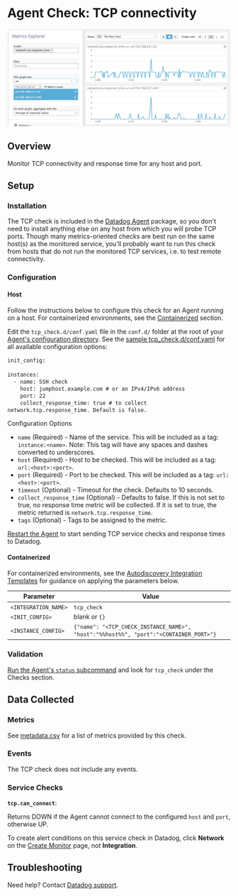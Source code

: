 # Agent Check: TCP connectivity

![Network Graph][1]

## Overview

Monitor TCP connectivity and response time for any host and port.

## Setup
### Installation

The TCP check is included in the [Datadog Agent][3] package, so you don't need to install anything else on any host from which you will probe TCP ports. Though many metrics-oriented checks are best run on the same host(s) as the monitored service, you'll probably want to run this check from hosts that do not run the monitored TCP services, i.e. to test remote connectivity.

### Configuration

#### Host

Follow the instructions below to configure this check for an Agent running on a host. For containerized environments, see the [Containerized](#containerized) section.

Edit the `tcp_check.d/conf.yaml` file in the `conf.d/` folder at the root of your [Agent's configuration directory][4]. See the [sample tcp_check.d/conf.yaml][5] for all available configuration options:

```
init_config:

instances:
  - name: SSH check
    host: jumphost.example.com # or an IPv4/IPv6 address
    port: 22
    collect_response_time: true # to collect network.tcp.response_time. Default is false.
```

Configuration Options

* `name` (Required) - Name of the service. This will be included as a tag: `instance:<name>`. Note: This tag will have any spaces and dashes converted to underscores.
* `host` (Required) - Host to be checked. This will be included as a tag: `url:<host>:<port>`.
* `port` (Required) - Port to be checked. This will be included as a tag: `url:<host>:<port>`.
* `timeout` (Optional) - Timeout for the check. Defaults to 10 seconds.
* `collect_response_time` (Optional) - Defaults to false. If this is not set to true, no response time metric will be collected. If it is set to true, the metric returned is `network.tcp.response_time`.
* `tags` (Optional) - Tags to be assigned to the metric.

[Restart the Agent][6] to start sending TCP service checks and response times to Datadog.

#### Containerized
For containerized environments, see the [Autodiscovery Integration Templates][2] for guidance on applying the parameters below.

| Parameter            | Value                                                                                            |
|----------------------|--------------------------------------------------------------------------------------------------|
| `<INTEGRATION_NAME>` | `tcp_check`                                                                                      |
| `<INIT_CONFIG>`      | blank or `{}`                                                                                    |
| `<INSTANCE_CONFIG>`  | `{"name": "<TCP_CHECK_INSTANCE_NAME>", "host":"%%host%%", "port":"<CONTAINER_PORT>"}` |

### Validation

[Run the Agent's `status` subcommand][7] and look for `tcp_check` under the Checks section.

## Data Collected

### Metrics

See [metadata.csv][8] for a list of metrics provided by this check.

### Events
The TCP check does not include any events.

### Service Checks

**`tcp.can_connect`**:

Returns DOWN if the Agent cannot connect to the configured `host` and `port`, otherwise UP.

To create alert conditions on this service check in Datadog, click **Network** on the [Create Monitor][9] page, not **Integration**.

## Troubleshooting
Need help? Contact [Datadog support][10].


[1]: https://raw.githubusercontent.com/DataDog/integrations-core/master/tcp_check/images/netgraphs.png
[2]: https://docs.datadoghq.com/agent/autodiscovery/integrations
[3]: https://app.datadoghq.com/account/settings#agent
[4]: https://docs.datadoghq.com/agent/guide/agent-configuration-files/?tab=agentv6#agent-configuration-directory
[5]: https://github.com/DataDog/integrations-core/blob/master/tcp_check/datadog_checks/tcp_check/data/conf.yaml.example
[6]: https://docs.datadoghq.com/agent/guide/agent-commands/?tab=agentv6#start-stop-and-restart-the-agent
[7]: https://docs.datadoghq.com/agent/guide/agent-commands/?tab=agentv6#agent-status-and-information
[8]: https://github.com/DataDog/integrations-core/blob/master/tcp_check/metadata.csv
[9]: https://app.datadoghq.com/monitors#/create
[10]: https://docs.datadoghq.com/help
